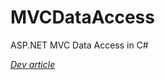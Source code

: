 # MVCDataAccess
ASP.NET MVC Data Access in C#

[_Dev article_](https://dev.to/kironroy/an-elegant-data-access-tutorial-youtube-5gib#home) 
